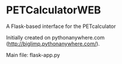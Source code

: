 # PETCalculatorWEB
 A Flask-based interface for the PETcalculator
 
 Initially created on pythonanywhere.com (http://biglimp.pythonanywhere.com/).
 
 Main file: flask-app.py

